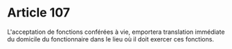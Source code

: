 # Article 107

<p>L'acceptation de fonctions conférées à vie, emportera translation immédiate du domicile du fonctionnaire dans le lieu où il doit exercer ces fonctions.</p>